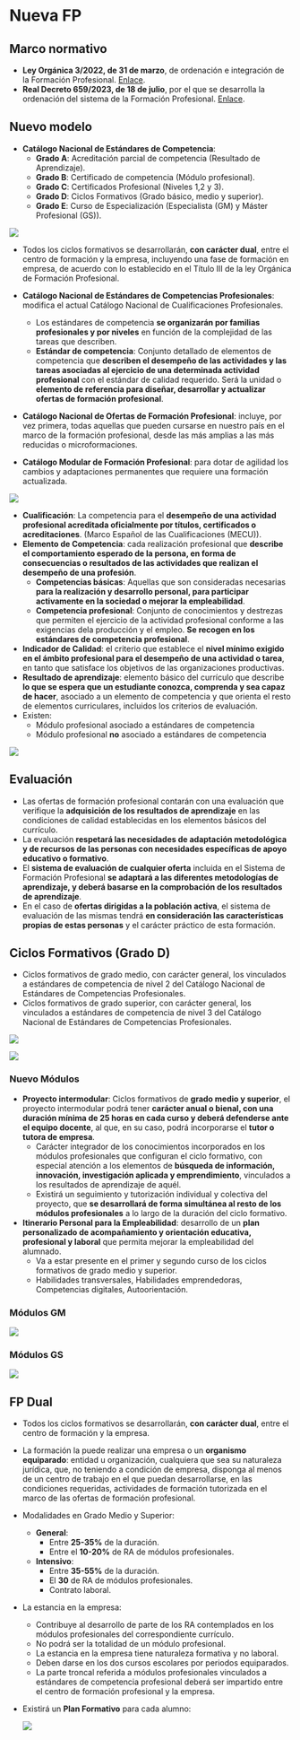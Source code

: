 # Nueva FP

## Marco normativo

* **Ley Orgánica 3/2022, de 31 de marzo**, de ordenación e integración de la Formación Profesional. [Enlace](https://www.boe.es/diario_boe/txt.php?id=BOE-A-2022-5139).
* **Real Decreto 659/2023, de 18 de julio**, por el que se desarrolla la ordenación del sistema de la Formación Profesional. [Enlace](https://www.boe.es/diario_boe/txt.php?id=BOE-A-2023-16889).

## Nuevo modelo

* **Catálogo Nacional de Estándares de Competencia**:
    * **Grado A**: Acreditación parcial de competencia (Resultado de Aprendizaje).
    * **Grado B**: Certificado de competencia (Módulo profesional).
    * **Grado C**: Certificados Profesional (Niveles 1,2 y 3).
    * **Grado D**: Ciclos Formativos (Grado básico, medio y superior).
    * **Grado E**: Curso de Especialización (Especialista (GM) y Máster Profesional (GS)).

![ ](img/modelo.png)

* Todos los ciclos formativos se desarrollarán, **con carácter dual**, entre el centro de formación y la empresa, incluyendo una fase de formación en empresa, de acuerdo con lo establecido en el Título III de la ley Orgánica de Formación Profesional.

* **Catálogo Nacional de Estándares de Competencias Profesionales**: modifica el actual Catálogo Nacional de Cualificaciones Profesionales.
    * Los estándares de competencia **se organizarán por familias profesionales y por niveles** en función de la complejidad de las tareas que describen.
    * **Estándar de competencia**: Conjunto detallado de elementos de competencia que **describen el desempeño de las actividades y las tareas asociadas al ejercicio de una determinada actividad profesional** con el estándar de calidad requerido. Será la unidad o **elemento de referencia para diseñar, desarrollar y actualizar ofertas de formación profesional**.
* **Catálogo Nacional de Ofertas de Formación Profesional**: incluye, por vez primera, todas aquellas que pueden cursarse en nuestro país en el marco de la formación profesional, desde las más amplias a las más reducidas o microformaciones.
* **Catálogo Modular de Formación Profesional**: para dotar de agilidad los cambios y adaptaciones permanentes que requiere una formación actualizada.

![ ](img/catalogos.png)

* **Cualificación**: La competencia para el **desempeño de una actividad profesional acreditada oficialmente por títulos, certificados o acreditaciones**. (Marco Español de las Cualificaciones (MECU)).
* **Elemento de Competencia**: cada realización profesional que **describe el comportamiento esperado de la persona, en forma de consecuencias o resultados de las actividades que realizan el desempeño de una profesión**.
    * **Competencias básicas**: Aquellas que son consideradas necesarias **para la realización y desarrollo personal, para participar activamente en la sociedad o mejorar la empleabilidad**.
    * **Competencia profesional**: Conjunto de conocimientos y destrezas que permiten el ejercicio de la actividad profesional conforme a las exigencias dela producción y el empleo. **Se recogen en los estándares de competencia profesional**.
* **Indicador de Calidad**: el criterio que establece el **nivel mínimo exigido en el ámbito profesional para el desempeño de una actividad o tarea**, en tanto que satisface los objetivos de las organizaciones productivas. 
* **Resultado de aprendizaje**: elemento básico del currículo que describe **lo que se espera que un estudiante conozca, comprenda y sea capaz de hacer**, asociado a un elemento de competencia y que orienta el resto de elementos curriculares, incluidos los criterios de evaluación.
* Existen:
    * Módulo profesional asociado a estándares de competencia
    * Módulo profesional **no** asociado a estándares de competencia

![ ](img/cualificación.png)

## Evaluación

* Las ofertas de formación profesional contarán con una evaluación que verifique la **adquisición de los resultados de aprendizaje** en las condiciones de calidad establecidas en los elementos básicos del currículo.
* La evaluación **respetará las necesidades de adaptación metodológica y de recursos de las personas con necesidades específicas de apoyo educativo o formativo**.
* El **sistema de evaluación de cualquier oferta** incluida en el Sistema de Formación Profesional **se adaptará a las diferentes metodologías de aprendizaje, y deberá basarse en la comprobación de los resultados de aprendizaje**.
* En el caso de **ofertas dirigidas a la población activa**, el sistema de evaluación de las mismas tendrá **en consideración las características propias de estas personas** y el carácter práctico de esta formación.

## Ciclos Formativos (Grado D)

* Ciclos formativos de grado medio, con carácter general, los vinculados a estándares de competencia de nivel 2 del Catálogo Nacional de Estándares de Competencias Profesionales.
* Ciclos formativos de grado superior, con carácter general, los vinculados a estándares de competencia de nivel 3 del Catálogo Nacional de Estándares de Competencias Profesionales.

![ ](img/ciclos.png)

![ ](img/ciclos2.png)

### Nuevo Módulos

* **Proyecto intermodular**: Ciclos formativos de **grado medio y superior**, el proyecto intermodular podrá tener **carácter anual o bienal, con una duración mínima de 25 horas en cada curso y deberá defenderse ante el equipo docente**, al que, en su caso, podrá incorporarse el **tutor o tutora de empresa**.
    * Carácter integrador de los conocimientos incorporados en los módulos profesionales que configuran el ciclo formativo, con especial atención a los elementos de **búsqueda de información, innovación, investigación aplicada y emprendimiento**, vinculados a los resultados de aprendizaje de aquél.
    * Existirá un seguimiento y tutorización individual y colectiva del proyecto, que **se desarrollará de forma simultánea al resto de los módulos profesionales** a lo largo de la duración del ciclo formativo.
* **Itinerario Personal para la Empleabilidad**: desarrollo de un **plan personalizado de acompañamiento y orientación educativa, profesional y laboral** que permita mejorar la empleabilidad del alumnado.
    * Va a estar presente en el primer y segundo curso de los ciclos formativos de grado medio y superior.
    * Habilidades transversales, Habilidades emprendedoras, Competencias digitales, Autoorientación.

### Módulos GM

![ ](img/gm.png)

### Módulos GS

![ ](img/gs.png)

## FP Dual

* Todos los ciclos formativos se desarrollarán, **con carácter dual**, entre el centro de formación y la empresa.
* La formación la puede realizar una empresa o un **organismo equiparado**: entidad u organización, cualquiera que sea su naturaleza jurídica, que, no teniendo  a condición de empresa, disponga al menos de un centro de trabajo en el que puedan desarrollarse, en las condiciones requeridas, actividades de formación tutorizada en el marco de las ofertas de formación profesional.

* Modalidades en Grado Medio y Superior:
    * **General**:
        * Entre **25-35%** de la duración.
        * Entre el **10-20%** de RA de módulos profesionales.
    * **Intensivo**:
        * Entre **35-55%** de la duración.
        * El **30** de RA de módulos profesionales.
        * Contrato laboral.
* La estancia en la empresa:
    * Contribuye al desarrollo de parte de los RA contemplados en los módulos profesionales del correspondiente currículo.
    * No podrá ser la totalidad de un módulo profesional.
    * La estancia en la empresa tiene naturaleza formativa y no laboral.
    * Deben darse en los dos cursos escolares por periodos equiparados.
    * La parte troncal referida a módulos profesionales vinculados a estándares de competencia profesional deberá ser impartido entre el centro de formación profesional y la empresa.
* Existirá un **Plan Formativo** para cada alumno:
    
    ![ ](img/plan.png)
    
